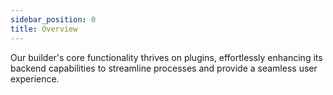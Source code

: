```yaml
---
sidebar_position: 0
title: Overview
---
```


Our builder's core functionality thrives on plugins, effortlessly enhancing its backend capabilities to streamline processes and provide a seamless user experience.
